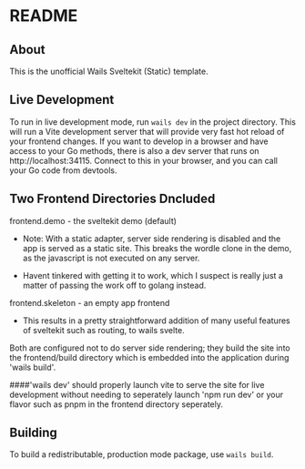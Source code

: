 # README

## About

This is the unofficial Wails Sveltekit (Static) template.

## Live Development

To run in live development mode, run `wails dev` in the project directory. This will run a Vite development
server that will provide very fast hot reload of your frontend changes. If you want to develop in a browser
and have access to your Go methods, there is also a dev server that runs on http://localhost:34115. Connect
to this in your browser, and you can call your Go code from devtools.

## Two Frontend Directories Dncluded

frontend.demo - the sveltekit demo (default)

- Note: With a static adapter, server side rendering is disabled and the app is served as a static site. This breaks the wordle clone in the demo, as the javascript is not executed on any server.

- Havent tinkered with getting it to work, which I suspect is really just a matter of passing the work off to golang instead.

frontend.skeleton - an empty app frontend
- This results in a pretty straightforward addition of many useful features of sveltekit such as routing, to wails svelte.

Both are configured not to do server side rendering; they build the site into the frontend/build directory which is embedded into the application during 'wails build'.

####'wails dev' should properly launch vite to serve the site for live development without needing to seperately launch 'npm run dev' or your flavor such as pnpm in the frontend directory seperately.

## Building

To build a redistributable, production mode package, use `wails build`.
